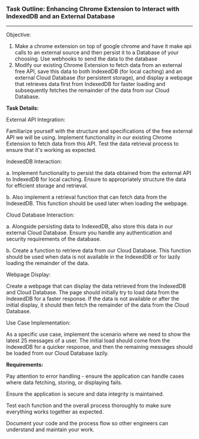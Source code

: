 ### **Task Outline:** Enhancing Chrome Extension to Interact with IndexedDB and an External Database

****

Objective:

1. Make a chrome extension on top of google chrome and have it make api calls to an external source and then persist it to a Database of your choosing. Use webhooks to send the data to the database
2. Modify our existing Chrome Extension to fetch data from an external free API, save this data to both IndexedDB (for local caching) and an external Cloud Database (for persistent storage), and display a webpage that retrieves data first from IndexedDB for faster loading and subsequently fetches the remainder of the data from our Cloud Database.

**Task Details:**

External API Integration:

Familiarize yourself with the structure and specifications of the free external API we will be using. Implement functionality in our existing Chrome Extension to fetch data from this API. Test the data retrieval process to ensure that it's working as expected.

IndexedDB Interaction:

a. Implement functionality to persist the data obtained from the external API to IndexedDB for local caching. Ensure to appropriately structure the data for efficient storage and retrieval.

b. Also implement a retrieval function that can fetch data from the IndexedDB. This function should be used later when loading the webpage.

Cloud Database Interaction:

a. Alongside persisting data to IndexedDB, also store this data in our external Cloud Database. Ensure you handle any authentication and security requirements of the database.

b. Create a function to retrieve data from our Cloud Database. This function should be used when data is not available in the IndexedDB or for lazily loading the remainder of the data.

Webpage Display:

Create a webpage that can display the data retrieved from the IndexedDB and Cloud Database. The page should initially try to load data from the IndexedDB for a faster response. If the data is not available or after the initial display, it should then fetch the remainder of the data from the Cloud Database.

Use Case Implementation:

As a specific use case, implement the scenario where we need to show the latest 25 messages of a user. The initial load should come from the IndexedDB for a quicker response, and then the remaining messages should be loaded from our Cloud Database lazily.

**Requirements:**

Pay attention to error handling - ensure the application can handle cases where data fetching, storing, or displaying fails.

Ensure the application is secure and data integrity is maintained.

Test each function and the overall process thoroughly to make sure everything works together as expected.

Document your code and the process flow so other engineers can understand and maintain your work.